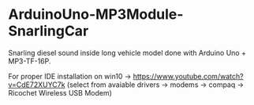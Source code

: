 # ArduinoUno-MP3Module-SnarlingCar
Snarling diesel sound inside long vehicle model done with Arduino Uno + MP3-TF-16P.

For proper IDE installation on win10 -> https://www.youtube.com/watch?v=CdE72XUYC7k (select from avaiable drivers -> modems -> compaq -> Ricochet Wireless USB Modem)
